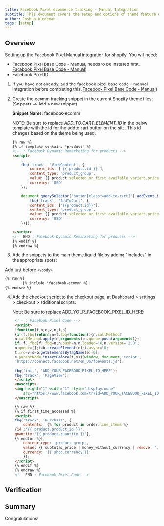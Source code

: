 ```yaml
---
title: Facebook Pixel ecommerce tracking - Manual Integration
subtitle: This document covers the setup and options of theme feature described in the article title
author: Joshua Wiedeman
tags: [setup]
---
```



## Overview

Setting up the Facebook Pixel Manual integration for shopify. 
You will need:

- Facebook Pixel Base Code - Manual, needs to be installed first. 
[Facebook Pixel Base Code - Manual]({{site.url}}article/shopify-facebook-pixel-basecode-manual.md))
- Facebook Pixel ID


1. If you have not already, add the facebook pixel base code - manual integration before completing this. 
[Facebook Pixel Base Code - Manual](https://whostracking.me/article/shopify-facebook-pixel-basecode-manual.md))


2. Create the ecomm tracking snippet in the current Shopify theme files: (Snippets -> Add a new snippet)
 
    **Snippet Name:**
    facebook-ecomm

    NOTE: Be sure to replace *ADD_TO_CART_ELEMENT_ID* in the below template with the id for the addto cart button on the site. This id changes based on the theme being used.

    ```html
    {% raw %}
    {% if template contains 'product' %}
    <!-- : Facebook Dynamic Remarketing for products -->
    <script>
    
        fbq('track', 'ViewContent', {
            content_ids: ['{{ product.id }}'],
            content_type: 'product_group',
            value: {{ product.selected_or_first_available_variant.price | money_without_currency | remove: "," }},
            currency: 'USD'
        });

        document.querySelector('button[class*=add-to-cart]').addEventListener('click', function () {
            fbq('track', 'AddToCart', {
            content_ids: ['{{product.id}}'],
            content_type: 'product_group',
            value: {{ product.selected_or_first_available_variant.price | money_without_currency | remove: "," }},
            currency: 'USD'
        })});
    
    </script>
    <!-- END : Facebook Dynamic Remarketing for products -->
    {% endif %}
    {% endraw %}
    ```

3. Add the snippets to the main theme.liquid file by adding "includes" in the appropriate spots:

Add just before ```</body>```
```html
{% raw %}
        {% include 'facebook-ecomm' %}
{% endraw %}
```

    
4. Add the checkout script to the checkout page, at Dashboard > settings > checkout > additional scripts:

    Note: Be sure to replace ADD_YOUR_FACEBOOK_PIXEL_ID_HERE:
   
   ```html
    <!-- : Facebook Pixel Code -->
    <script>
    !function(f,b,e,v,n,t,s)
    {if(f.fbq)return;n=f.fbq=function(){n.callMethod?
    n.callMethod.apply(n,arguments):n.queue.push(arguments)};
    if(!f._fbq)f._fbq=n;n.push=n;n.loaded=!0;n.version='2.0';
    n.queue=[];t=b.createElement(e);t.async=!0;
    t.src=v;s=b.getElementsByTagName(e)[0];
    s.parentNode.insertBefore(t,s)}(window, document,'script',
    'https://connect.facebook.net/en_US/fbevents.js');
    
    fbq('init', 'ADD_YOUR_FACEBOOK_PIXEL_ID_HERE');
    fbq('track', 'PageView');
    </script>
    <noscript>
    <img height="1" width="1" style="display:none" 
        src="https://www.facebook.com/tr?id=ADD_YOUR_FACEBOOK_PIXEL_ID_HERE&ev=PageView&noscript=1"/>
    </noscript>

    {% raw %}
    {% if first_time_accessed %}
    <script>
    fbq('track', 'Purchase', {
        contents: [{% for product in order.line_items %}
    {id :'{{ product.product_id }}',
    quantity:'{{ product.quantity }}'},
    {% endfor %}],
        content_type: 'product_group',
        value: {{ subtotal_price | money_without_currency | remove: "," }},
        currency: '{{ shop.currency }}'
        });
    </script>
    {% endif %}
    {% endraw %}
    <!-- END : Facebook Pixel Code -->
    ```



    
## Verification



## Summary

Congratulations! 
